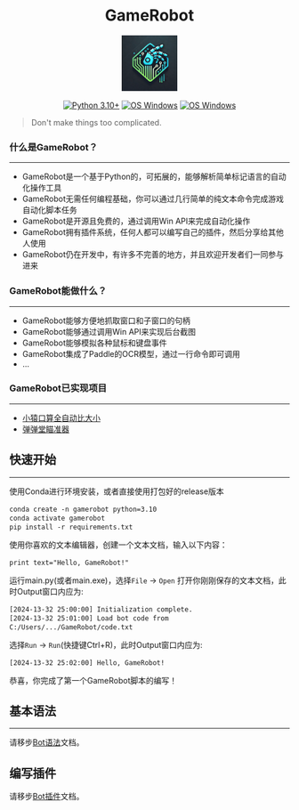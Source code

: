 <h1 align="center">GameRobot</h1>
<p align="center">
    <img height="100" width="100" src="doc/assets/icon.png">
</p>
<p align="center">
    <a href=""><img src="https://img.shields.io/badge/Python-3.10+-3776AB.svg" alt="Python 3.10+"></a>
    <a href=""><img src="https://img.shields.io/badge/OS-Windows-00A4EF.svg" alt="OS Windows"></a>
    <a href=""><img src="https://img.shields.io/badge/QQ group-285669805-1685A9.svg" alt="OS Windows"></a>
</p>

> Don't make things too complicated.



### 什么是GameRobot？
<hr>

 - GameRobot是一个基于Python的，可拓展的，能够解析简单标记语言的自动化操作工具
 - GameRobot无需任何编程基础，你可以通过几行简单的纯文本命令完成游戏自动化脚本任务
 - GameRobot是开源且免费的，通过调用Win API来完成自动化操作
 - GameRobot拥有插件系统，任何人都可以编写自己的插件，然后分享给其他人使用
 - GameRobot仍在开发中，有许多不完善的地方，并且欢迎开发者们一同参与进来

### GameRobot能做什么？
<hr>

 - GameRobot能够方便地抓取窗口和子窗口的句柄
 - GameRobot能够通过调用Win API来实现后台截图
 - GameRobot能够模拟各种鼠标和键盘事件
 - GameRobot集成了Paddle的OCR模型，通过一行命令即可调用
 - ...

### GameRobot已实现项目
<hr>

 - [小猿口算全自动比大小](https://www.bilibili.com/video/BV1rF25YAEwC)
 - [弹弹堂瞄准器](https://www.bilibili.com/video/BV11q4meTEC8)


## 快速开始
<hr>

使用Conda进行环境安装，或者直接使用打包好的release版本
```shell
conda create -n gamerobot python=3.10
conda activate gamerobot
pip install -r requirements.txt
```

使用你喜欢的文本编辑器，创建一个文本文档，输入以下内容：
```bot
print text="Hello, GameRobot!"
```
运行main.py(或者main.exe)，选择`File` -> `Open` 打开你刚刚保存的文本文档，此时Output窗口内应为:
```
[2024-13-32 25:00:00] Initialization complete. 
[2024-13-32 25:01:00] Load bot code from C:/Users/.../GameRobot/code.txt 
```
选择`Run` -> `Run`(快捷键Ctrl+R)，此时Output窗口内应为:
```
[2024-13-32 25:02:00] Hello, GameRobot!
```
恭喜，你完成了第一个GameRobot脚本的编写！
## 基本语法
<hr>

请移步[Bot语法](doc/bot%20syntax.md)文档。

## 编写插件
请移步[Bot插件](doc/bot%20plugin.md)文档。



    